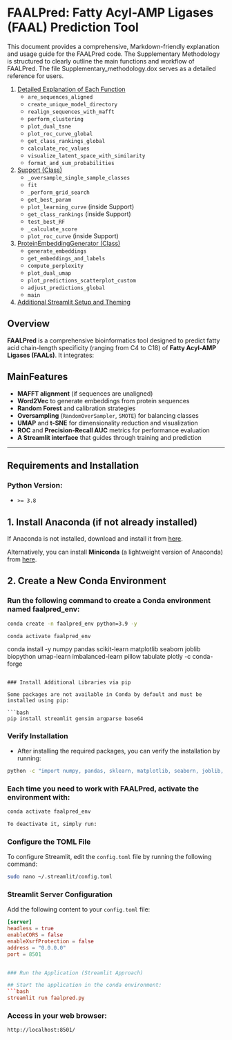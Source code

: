 # FAALPred: Fatty Acyl-AMP Ligases (FAAL) Prediction Tool

This document provides a comprehensive, Markdown-friendly explanation and usage guide for the FAALPred code. The Supplementary Methodology is structured to clearly outline the main functions and workflow of FAALPred. 
The file Supplementary_methodology.dox serves as a detailed reference for users.



1. [Detailed Explanation of Each Function](#ExplanationofEachFunction)
   - `are_sequences_aligned`
   - `create_unique_model_directory`
   - `realign_sequences_with_mafft`
   - `perform_clustering`
   - `plot_dual_tsne`
   - `plot_roc_curve_global`
   - `get_class_rankings_global`
   - `calculate_roc_values`
   - `visualize_latent_space_with_similarity`
   - `format_and_sum_probabilities`
2. [Support (Class)](#support-class)
   - `_oversample_single_sample_classes`
   - `fit`
   - `_perform_grid_search`
   - `get_best_param`
   - `plot_learning_curve` (inside Support)
   - `get_class_rankings` (inside Support)
   - `test_best_RF`
   - `_calculate_score`
   - `plot_roc_curve` (inside Support)
3. [ProteinEmbeddingGenerator (Class)](#proteinembeddinggenerator-class)
   - `generate_embeddings`
   - `get_embeddings_and_labels`
   - `compute_perplexity`
   - `plot_dual_umap`
   - `plot_predictions_scatterplot_custom`
   - `adjust_predictions_global`
   - `main`
4. [Additional Streamlit Setup and Theming](#AdditionalStreamlitSetupandTheming)

## Overview
**FAALPred** is a comprehensive bioinformatics tool designed to predict fatty acid chain-length specificity (ranging from C4 to C18) of **Fatty Acyl-AMP Ligases (FAALs)**. It integrates:

## MainFeatures
- **MAFFT alignment** (if sequences are unaligned)
- **Word2Vec** to generate embeddings from protein sequences
- **Random Forest** and calibration strategies
- **Oversampling** (`RandomOverSampler`, `SMOTE`) for balancing classes
- **UMAP** and **t-SNE** for dimensionality reduction and visualization
- **ROC** and **Precision-Recall AUC** metrics for performance evaluation
- **A Streamlit interface** that guides through training and prediction

---

## Requirements and Installation

### Python Version:
- `>= 3.8`


## 1. Install Anaconda (if not already installed)
If Anaconda is not installed, download and install it from [here](https://www.anaconda.com/download).

Alternatively, you can install **Miniconda** (a lightweight version of Anaconda) from [here](https://docs.conda.io/en/latest/miniconda.html).

## 2. Create a New Conda Environment

### Run the following command to create a Conda environment named **faalpred_env**:

```bash
conda create -n faalpred_env python=3.9 -y
```
```
conda activate faalpred_env
```
conda install -y numpy pandas scikit-learn matplotlib seaborn joblib biopython umap-learn imbalanced-learn pillow tabulate plotly -c conda-forge
```

### Install Additional Libraries via pip

Some packages are not available in Conda by default and must be installed using pip:

```bash
pip install streamlit gensim argparse base64
```

### Verify Installation

- After installing the required packages, you can verify the installation by running:

```bash
python -c "import numpy, pandas, sklearn, matplotlib, seaborn, joblib, Bio, umap, imblearn, PIL, tabulate, plotly, streamlit, gensim; print('All packages installed successfully!')"
```

### Each time you need to work with FAALPred, activate the environment with:
```bash
conda activate faalpred_env
```
```bash
To deactivate it, simply run:
```
### Configure the TOML File

To configure Streamlit, edit the `config.toml` file by running the following command:

```bash
sudo nano ~/.streamlit/config.toml
```
### Streamlit Server Configuration

Add the following content to your `config.toml` file:

```toml
[server]
headless = true
enableCORS = false
enableXsrfProtection = false
address = "0.0.0.0"
port = 8501


### Run the Application (Streamlit Approach)

## Start the application in the conda environment:
```bash
streamlit run faalpred.py
```
### Access in your web browser:

```bash
http://localhost:8501/
  ```





